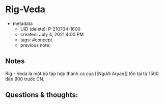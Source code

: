 # Rig-Veda

- metadata
	- UID (delete): P-210704-1600
	- created: July 4, 2021 4:00 PM
	- tags: #concept 
	- previous note:

## Notes
Rig - Veda là một bộ tập hợp thánh ca của [[Người Aryan]] tồn tại từ 1500 đến 900 trước CN. 
## Questions & thoughts:

